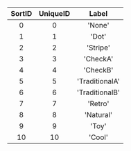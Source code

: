 | SortID | UniqueID | Label |
|:--:|:--:|:--:|
| 0 | 0 | 'None' | 
| 1 | 1 | 'Dot' | 
| 2 | 2 | 'Stripe' | 
| 3 | 3 | 'CheckA' | 
| 4 | 4 | 'CheckB' | 
| 5 | 5 | 'TraditionalA' | 
| 6 | 6 | 'TraditionalB' | 
| 7 | 7 | 'Retro' | 
| 8 | 8 | 'Natural' | 
| 9 | 9 | 'Toy' | 
| 10 | 10 | 'Cool' | 
